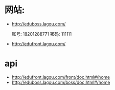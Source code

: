 # 网站:

- http://eduboss.lagou.com/

  账号: 18201288771
  密码: 111111

- http://edufront.lagou.com/

# api

- http://edufront.lagou.com/front/doc.html#/home
- http://eduboss.lagou.com/boss/doc.html#/home
